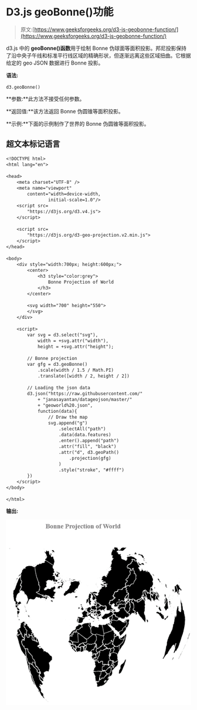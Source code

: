 # D3.js geoBonne()功能

> 原文:[https://www.geeksforgeeks.org/d3-js-geobonne-function/](https://www.geeksforgeeks.org/d3-js-geobonne-function/)

d3.js 中的 **geoBonne()函数**用于绘制 Bonne 伪球面等面积投影。邦尼投影保持了沿中央子午线和标准平行线区域的精确形状，但逐渐远离这些区域扭曲。它根据给定的 geo JSON 数据进行 Bonne 投影。

**语法:**

```
d3.geoBonne()

```

**参数:**此方法不接受任何参数。

**返回值:**该方法返回 Bonne 伪圆锥等面积投影。

**示例:**下面的示例制作了世界的 Bonne 伪圆锥等面积投影。

## 超文本标记语言

```
<!DOCTYPE html> 
<html lang="en"> 

<head> 
    <meta charset="UTF-8" /> 
    <meta name="viewport"
        content="width=device-width, 
                initial-scale=1.0"/>   
    <script src=
        "https://d3js.org/d3.v4.js">
    </script>

    <script src=
        "https://d3js.org/d3-geo-projection.v2.min.js">
    </script>  
</head> 

<body> 
    <div style="width:700px; height:600px;"> 
        <center> 
            <h3 style="color:grey"> 
                Bonne Projection of World
            </h3>  
        </center>

        <svg width="700" height="550"> 
        </svg> 
    </div> 

    <script>
        var svg = d3.select("svg"),
            width = +svg.attr("width"),
            height = +svg.attr("height");

        // Bonne projection
        var gfg = d3.geoBonne()
            .scale(width / 1.5 / Math.PI)
            .translate([width / 2, height / 2])

        // Loading the json data
        d3.json("https://raw.githubusercontent.com/"
            + "janasayantan/datageojson/master/"
            + "geoworld%20.json", 
            function(data){
                // Draw the map
                svg.append("g")
                    .selectAll("path")
                    .data(data.features)
                    .enter().append("path")
                    .attr("fill", "black")
                    .attr("d", d3.geoPath()
                        .projection(gfg)
                    )
                    .style("stroke", "#ffff")
        })
    </script>
</body> 

</html>
```

**输出:**

![](img/00ff90fe6c943894ae80f3727529eec4.png)